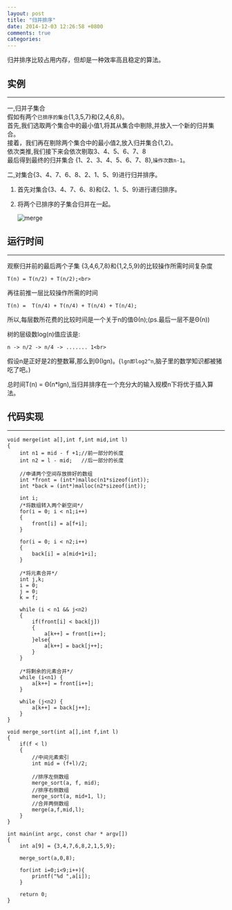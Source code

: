 ```yaml
---
layout: post
title: "归并排序"
date: 2014-12-03 12:26:58 +0800
comments: true
categories: 
---
```


归并排序比较占用内存，但却是一种效率高且稳定的算法。

实例
---
---

一,归并子集合<br>
假如有两个`已排序的集合`{1,3,5,7}和{2,4,6,8}。<br>首先,我们选取两个集合中的最小值1,将其从集合中剔除,并放入一个新的归并集合。<br>接着，我们再在剔除两个集合中的最小值2,放入归并集合{1,2}。<br>依次类推,我们接下来会依次剔取3、4、5、6、7、8<br>最后得到最终的归并集合 {1、2、3、4、5、6、7、8},`操作次数n-1`。

二,对集合{3、4、7、6、8、2、1、5、9}进行归并排序。<br>

1. 首先对集合{3、4、7、6、8}和{2、1、5、9}进行递归排序。
2. 将两个已排序的子集合归并在一起。

	![merge](/images/2014/12/mergesort.png) 

运行时间
---
---

观察归并前的最后两个子集 {3,4,6,7,8}和{1,2,5,9}的比较操作所需时间复杂度

	T(n) = T(n/2) + T(n/2);<br>
	
再往前推一层比较操作所需的时间

	T(n) =  T(n/4) + T(n/4) + T(n/4) + T(n/4);

所以,每层数所花费的比较时间是一个关于n的值Θ(n);(ps.最后一层不是Θ(n))<br>

树的层级数log(n)值应该是:<br>

	n -> n/2 -> n/4 -> ....... 1<br>
	
假设n是正好是2的整数幂,那么到Θ(lgn)。(`lgn即log2^n`,脑子里的数学知识都被猪吃了吧。)<br>

总时间T(n) = Θ(n*lgn),当归并排序在一个充分大的输入规模n下将优于插入算法。

<!--more-->
代码实现
---
---
	
	void merge(int a[],int f,int mid,int l)
	{
	    int n1 = mid - f +1;//前一部分的长度
	    int n2 = l - mid;   //后一部分的长度
	    
	    //申请两个空间存放排好的数组
	    int *front = (int*)malloc(n1*sizeof(int));
	    int *back = (int*)malloc(n2*sizeof(int));
	    
	    int i;
	    /*将数组转入两个新空间*/
	    for(i = 0; i < n1;i++)
	    {
	        front[i] = a[f+i];
	    }
	    
	    for(i = 0; i < n2;i++)
	    {
	        back[i] = a[mid+1+i];
	    }
	    
	    /*将元素合并*/
	    int j,k;
	    i = 0;
	    j = 0;
	    k = f;
	    
	    while (i < n1 && j<n2)
	    {
	        if(front[i] < back[j])
	        {
	            a[k++] = front[i++];
	        }else{
	            a[k++] = back[j++];
	        }
	    }
	    
	    /*将剩余的元素合并*/
	    while (i<n1) {
	        a[k++] = front[i++];
	    }
	    
	    while (j<n2) {
	        a[k++] = back[j++];
	    }
	}
	
	void merge_sort(int a[],int f,int l)
	{
	    if(f < l)
	    {
	        //中间元素索引
	        int mid = (f+l)/2;
	        
	        //排序左侧数组
	        merge_sort(a, f, mid);
	        //排序右侧数组
	        merge_sort(a, mid+1, l);
	        //合并两侧数组
	        merge(a,f,mid,l);
	    }
	}
	
	int main(int argc, const char * argv[])
	{
	    int a[9] = {3,4,7,6,8,2,1,5,9};
	    
	    merge_sort(a,0,8);
	    
	    for(int i=0;i<9;i++){
	        printf("%d ",a[i]);
	    }
	    
	    return 0;
	}